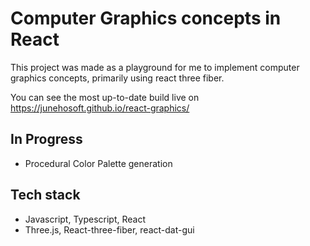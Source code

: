 # Computer Graphics concepts in React

This project was made as a playground for me to implement computer graphics concepts, primarily using react three fiber.

You can see the most up-to-date build live on https://junehosoft.github.io/react-graphics/

## In Progress
- Procedural Color Palette generation

## Tech stack
- Javascript, Typescript, React
- Three.js, React-three-fiber, react-dat-gui


